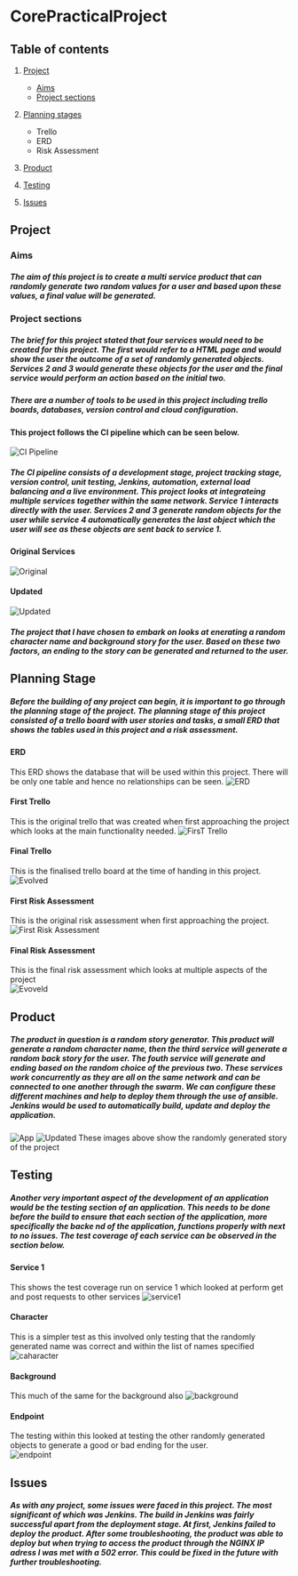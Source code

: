 # **CorePracticalProject**

## **Table of contents**

1. [Project](#project) 
    - [Aims](#aims) 
    - [Project sections](#project-sections)

2. [Planning stages](#planning-stage)
    - Trello
    - ERD
    - Risk Assessment

3. [Product](#product)

4. [Testing](#testing)

5. [Issues](#issues)

## **Project**
### Aims
##### The aim of this project is to create a multi service product that can randomly generate two random values for a user and based upon these values, a final value will be generated.

### Project sections 
##### The brief for this project stated that four services would need to be created for this project. The first would refer to a HTML page and would show the user the outcome of a set of randomly generated objects. Services 2 and 3 would generate these objects for the user and the final service would perform an action based on the initial two. 

##### There are a number of tools to be used in this project including trello boards, databases, version control and cloud configuration.

#### This project follows the CI pipeline which can be seen below. 

![CI Pipeline](https://i.imgur.com/FzomtV1.png)
##### The CI pipeline consists of a development stage, project tracking stage, version control, unit testing, Jenkins, automation, external load balancing and a live environment. This project looks at integrateing multiple services together within the same network. Service 1 interacts directly with the user. Services 2 and 3 generate random objects for the user while service 4 automatically generates the last object which the user will see as these objects are sent back to service 1. 

#### Original Services 
![Original](https://i.imgur.com/sEPUdpu.png)

#### Updated 
![Updated](https://i.imgur.com/yFGBYwn.png)


##### The project that I have chosen to embark on looks at enerating a random character name and background story for the user. Based on these two factors, an ending to the story can be generated and returned to the user.

## Planning Stage
##### Before the building of any project can begin, it is important to go through the planning stage of the project. The planning stage of this project consisted of a trello board with user stories and tasks, a small ERD that shows the tables used in this project and a risk assessment. 


#### ERD
This ERD shows the database that will be used within this project. There will be only one table and hence no relationships can be seen.
![ERD](https://i.imgur.com/UwSJRzf.png)

#### First Trello 
This is the original trello that was created when first approaching the project which looks at the main functionality needed.
![FirsT Trello](https://i.imgur.com/sy7vGnm.png)
#### Final Trello 
This is the finalised trello board at the time of handing in this project. 
![Evolved](https://i.imgur.com/nyA9fdB.png)

#### First Risk Assessment
This is the original risk assessment when first approaching the project.  
![First Risk Assessment](https://i.imgur.com/eXKeq3L.png)

#### Final Risk Assessment
This is the final risk assessment which looks at multiple aspects of the project  
![Evoveld](https://i.imgur.com/jWtkIAh.png)

## **Product**
##### The product in question is a random story generator. This product will generate a random character name, then the third service will generate a random back story for the user. The fouth service will generate and ending based on the random choice of the previous two. These services work concurrently as they are all on the same network and can be connected to one another through the swarm. We can configure these different machines and help to deploy them through the use of ansible. Jenkins would be used to automatically build, update and deploy the application.

![App](https://i.imgur.com/TQA5r7b.png)
![Updated](https://i.imgur.com/XRC9eBU.png)
These images above show the randomly generated story of the project


## Testing
##### Another very important aspect of the development of an application would be the testing section of an application. This needs to be done before the build to ensure that each section of the application, more specifically the backe nd of the application, functions properly with next to no issues. The test coverage of each service can be observed in the section below. 

#### Service 1 
This shows the test coverage run on service 1 which looked at perform get and post requests to other services
![service1](https://i.imgur.com/KLVRMb5.png)
#### Character
This is a simpler test as this involved only testing that the randomly generated name was correct and within the list of names specified
![caharacter](https://i.imgur.com/DQfassv.png)
#### Background 
This much of the same for the background also 
![background](https://i.imgur.com/CPWMBCi.png)
#### Endpoint 
The testing within this looked at testing the other randomly generated objects to generate a good or bad ending for the user.  
![endpoint](https://i.imgur.com/pCGwFdU.png)
## Issues 
##### As with any project, some issues were faced in this project. The most significant of which was Jenkins. The build in Jenkins was fairly successful apart from the deployment stage. At first, Jenkins failed to deploy the product. After some troubleshooting, the product was able to deploy but when trying to access the product through the NGINX IP adress I was met with a 502 error. This could be fixed in the future with further troubleshooting. 